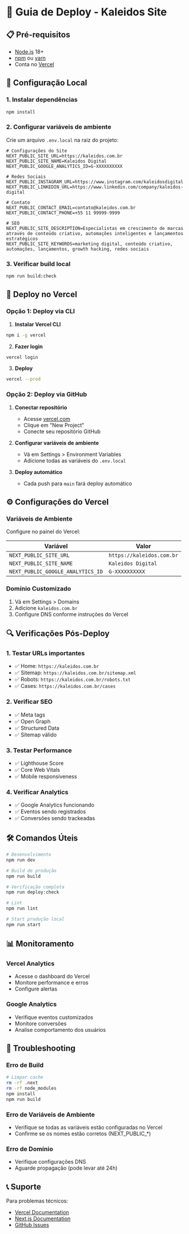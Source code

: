 # 🚀 Guia de Deploy - Kaleidos Site

## 📋 Pré-requisitos

- [Node.js](https://nodejs.org/) 18+ 
- [npm](https://www.npmjs.com/) ou [yarn](https://yarnpkg.com/)
- Conta no [Vercel](https://vercel.com/)

## 🔧 Configuração Local

### 1. Instalar dependências
```bash
npm install
```

### 2. Configurar variáveis de ambiente
Crie um arquivo `.env.local` na raiz do projeto:

```env
# Configurações do Site
NEXT_PUBLIC_SITE_URL=https://kaleidos.com.br
NEXT_PUBLIC_SITE_NAME=Kaleidos Digital
NEXT_PUBLIC_GOOGLE_ANALYTICS_ID=G-XXXXXXXXXX

# Redes Sociais
NEXT_PUBLIC_INSTAGRAM_URL=https://www.instagram.com/kaleidosdigital
NEXT_PUBLIC_LINKEDIN_URL=https://www.linkedin.com/company/kaleidos-digital

# Contato
NEXT_PUBLIC_CONTACT_EMAIL=contato@kaleidos.com.br
NEXT_PUBLIC_CONTACT_PHONE=+55 11 99999-9999

# SEO
NEXT_PUBLIC_SITE_DESCRIPTION=Especialistas em crescimento de marcas através de conteúdo criativo, automações inteligentes e lançamentos estratégicos
NEXT_PUBLIC_SITE_KEYWORDS=marketing digital, conteúdo criativo, automações, lançamentos, growth hacking, redes sociais
```

### 3. Verificar build local
```bash
npm run build:check
```

## 🚀 Deploy no Vercel

### Opção 1: Deploy via CLI

1. **Instalar Vercel CLI**
```bash
npm i -g vercel
```

2. **Fazer login**
```bash
vercel login
```

3. **Deploy**
```bash
vercel --prod
```

### Opção 2: Deploy via GitHub

1. **Conectar repositório**
   - Acesse [vercel.com](https://vercel.com)
   - Clique em "New Project"
   - Conecte seu repositório GitHub

2. **Configurar variáveis de ambiente**
   - Vá em Settings > Environment Variables
   - Adicione todas as variáveis do `.env.local`

3. **Deploy automático**
   - Cada push para `main` fará deploy automático

## ⚙️ Configurações do Vercel

### Variáveis de Ambiente
Configure no painel do Vercel:

| Variável | Valor |
|----------|-------|
| `NEXT_PUBLIC_SITE_URL` | `https://kaleidos.com.br` |
| `NEXT_PUBLIC_SITE_NAME` | `Kaleidos Digital` |
| `NEXT_PUBLIC_GOOGLE_ANALYTICS_ID` | `G-XXXXXXXXXX` |

### Domínio Customizado
1. Vá em Settings > Domains
2. Adicione `kaleidos.com.br`
3. Configure DNS conforme instruções do Vercel

## 🔍 Verificações Pós-Deploy

### 1. Testar URLs importantes
- ✅ Home: `https://kaleidos.com.br`
- ✅ Sitemap: `https://kaleidos.com.br/sitemap.xml`
- ✅ Robots: `https://kaleidos.com.br/robots.txt`
- ✅ Cases: `https://kaleidos.com.br/cases`

### 2. Verificar SEO
- ✅ Meta tags
- ✅ Open Graph
- ✅ Structured Data
- ✅ Sitemap válido

### 3. Testar Performance
- ✅ Lighthouse Score
- ✅ Core Web Vitals
- ✅ Mobile responsiveness

### 4. Verificar Analytics
- ✅ Google Analytics funcionando
- ✅ Eventos sendo registrados
- ✅ Conversões sendo trackeadas

## 🛠️ Comandos Úteis

```bash
# Desenvolvimento
npm run dev

# Build de produção
npm run build

# Verificação completa
npm run deploy:check

# Lint
npm run lint

# Start produção local
npm run start
```

## 📊 Monitoramento

### Vercel Analytics
- Acesse o dashboard do Vercel
- Monitore performance e erros
- Configure alertas

### Google Analytics
- Verifique eventos customizados
- Monitore conversões
- Analise comportamento dos usuários

## 🔧 Troubleshooting

### Erro de Build
```bash
# Limpar cache
rm -rf .next
rm -rf node_modules
npm install
npm run build
```

### Erro de Variáveis de Ambiente
- Verifique se todas as variáveis estão configuradas no Vercel
- Confirme se os nomes estão corretos (NEXT_PUBLIC_*)

### Erro de Domínio
- Verifique configurações DNS
- Aguarde propagação (pode levar até 24h)

## 📞 Suporte

Para problemas técnicos:
- [Vercel Documentation](https://vercel.com/docs)
- [Next.js Documentation](https://nextjs.org/docs)
- [GitHub Issues](https://github.com/vercel/next.js/issues) 